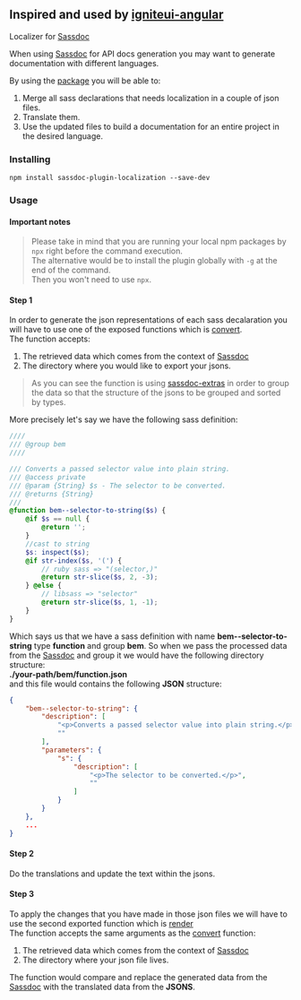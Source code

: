 ## Inspired and used by [igniteui-angular](https://github.com/IgniteUI/igniteui-angular)

Localizer for [Sassdoc](http://sassdoc.com/)

When using [Sassdoc](http://sassdoc.com/) for API docs generation you may want to generate documentation with different languages.

By using the [package](https://www.npmjs.com/package/sassdoc-plugin-localization) you will be able to:
 1. Merge all sass declarations that needs localization in a couple of json files.
 2. Translate them.
 3. Use the updated files to build a documentation for an entire project in the desired language.

### Installing

```
npm install sassdoc-plugin-localization --save-dev
```

### Usage

#### Important notes
> Please take in mind that you are running your local npm packages by `npx` right before the command execution.
> <br />
> The alternative would be to install the plugin globally with `-g` at the end of the command.
> <br />
> Then you won't need to use `npx`.

#### Step 1
In order to generate the json representations of each sass decalaration you will have to use one of the exposed functions which is [convert](https://github.com/IgniteUI/sassdoc-plugin-localization/blob/master/src/converter/convert.ts). 
<br />
The function accepts:
 1. The retrieved data which comes from the context of [Sassdoc](http://sassdoc.com/)
 2. The directory where you would like to export your jsons.

> As you can see the function is using [sassdoc-extras](https://www.npmjs.com/package/sassdoc-extras) in order to group the data so that the structure of the jsons to be grouped and sorted by types.

More precisely let's say we have the following sass definition:

```scss
////
/// @group bem
////

/// Converts a passed selector value into plain string.
/// @access private
/// @param {String} $s - The selector to be converted.
/// @returns {String}
///
@function bem--selector-to-string($s) {
    @if $s == null {
        @return '';
    }
    //cast to string
    $s: inspect($s);
    @if str-index($s, '(') {
        // ruby sass => "(selector,)"
        @return str-slice($s, 2, -3);
    } @else {
        // libsass => "selector"
        @return str-slice($s, 1, -1);
    }
}
```
Which says us that we have a sass definition with name **bem--selector-to-string** type **function** and group **bem**. So when we pass the processed data 
from the [Sassdoc](http://sassdoc.com/) and group it we would have the following directory structure:
<br />
**./your-path/bem/function.json** 
<br />
and this file would contains the following **JSON** structure:
```json
{
    "bem--selector-to-string": {
        "description": [
            "<p>Converts a passed selector value into plain string.</p>",
            ""
        ],
        "parameters": {
            "s": {
                "description": [
                    "<p>The selector to be converted.</p>",
                    ""
                ]
            }
        }
    },
    ...
}
```

#### Step 2
Do the translations and update the text within the jsons.

#### Step 3
To apply the changes that you have made in those json files we will have to use the second exported function which is [render](https://github.com/IgniteUI/sassdoc-plugin-localization/blob/master/src/renderer/render.ts) 
<br />
The function accepts the same arguments as the [convert](https://github.com/IgniteUI/sassdoc-plugin-localization/blob/master/src/converter/convert.ts) function:
 1. The retrieved data which comes from the context of [Sassdoc](http://sassdoc.com/)
 2. The directory where your json file lives.

The function would compare and replace the generated data from the [Sassdoc](http://sassdoc.com/) with the translated data from the **JSONS**.